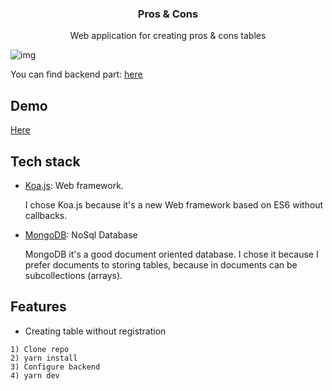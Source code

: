 <h3 align="center">
  Pros & Cons
</h3>

<p align="center">
  Web application for creating pros & cons tables
</p>

![img](https://i.imgur.com/rk4uhWN.gif)

You can find backend part: [here](https://github.com/NiFos/pros_cons_backend)

## Demo

[Here](https://pros-and-cons.netlify.app)

## Tech stack

- [Koa.js](https://koajs.com/): Web framework.

  I chose Koa.js because it's a new Web framework based on ES6 without callbacks.  

- [MongoDB](https://www.mongodb.com/): NoSql Database

  MongoDB it's a good document oriented database. I chose it because I prefer documents to storing tables, because in documents can be subcollections (arrays).

## Features

- Creating table without registration

```
1) Clone repo
2) yarn install
3) Configure backend
4) yarn dev
```
